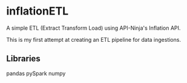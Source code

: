 # inflationETL
A simple ETL (Extract Transform Load) using API-Ninja's Inflation API.

This is my first attempt at creating an ETL pipeline for data ingestions.

## Libraries 

pandas
pySpark
numpy
